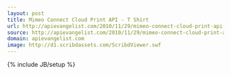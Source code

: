 ```yaml
---
layout: post
title: Mimeo Connect Cloud Print API - T Shirt
url: http://apievangelist.com/2010/11/29/mimeo-connect-cloud-print-api-t-shirt/
source: http://apievangelist.com/2010/11/29/mimeo-connect-cloud-print-api-t-shirt/
domain: apievangelist.com
image: http://d1.scribdassets.com/ScribdViewer.swf
---
```

{% include JB/setup %}
